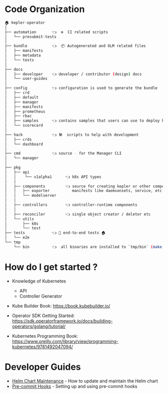 
# Code Organization

```sh
🏠 kepler-operator
│
├── automation       👈  ⚙️  CI related scripts
│   └── presubmit-tests
│
├── bundle           👈  📦 Autogenerated and OLM related files
│   ├── manifests
│   ├── metadata
│   └── tests
│
├── docs
│   ├── developer    👈 developer / contributor (design) docs
│   └── user-guides
│
├── config           👈 configuration is used to generate the bundle
│   ├── crd
│   ├── default
│   ├── manager
│   ├── manifests
│   ├── prometheus
│   ├── rbac
│   ├── samples      👈 contains samples that users can use to deploy kepler
│   └── scorecard
│ 
├── hack             👈 🛠️  scripts to help with development
│   ├── crds
│   └── dashboard
│
├── cmd              👈 source - for the Manager CLI
│   └── manager
│
├── pkg
│   ├── api
│   │    └── v1alpha1      👈 k8s API types
│   │
│   ├── components         👈 source for creating kepler or other components
│   │   ├── exporter          manifests like daemsonsets, service, etc
│   │   └── modelserver
│   │
│   ├── controllers        👈 controller-runtime components
│   │
│   ├── reconciler         👈 single object creator / deletor etc
│   └── utils
│       ├── k8s
│       └── test
├── tests            👈 🧪 end-to-end tests 🏠
│   └── e2e
└── tmp
    └── bin          👈  all binaries are installed to `tmp/bin` (make tools)
```

# How do I get started ?

* Knowledge of Kubernetes
  * API
  * Controller Generator

* Kube Builder Book: <https://book.kubebuilder.io/>
* Operator SDK Getting Started: <https://sdk.operatorframework.io/docs/building-operators/golang/tutorial/>
* Kubernetes Programming Book: <https://www.oreilly.com/library/view/programming-kubernetes/9781492047094/>

# Developer Guides

* [Helm Chart Maintenance](helm-chart-maintenance.md) - How to update and maintain the Helm chart
* [Pre-commit Hooks](pre-commit-hooks.md) - Setting up and using pre-commit hooks
